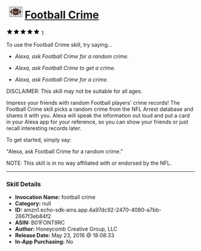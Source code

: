 # &nbsp;<img src="skill_icon" alt="Football Crime icon" width="36"> [Football Crime](http://alexa.amazon.com/#skills/amzn1.echo-sdk-ams.app.4a97dc92-2470-4080-a7bb-2667f3eb84f2)
![5 stars](../../images/ic_star_black_18dp_1x.png)![5 stars](../../images/ic_star_black_18dp_1x.png)![5 stars](../../images/ic_star_black_18dp_1x.png)![5 stars](../../images/ic_star_black_18dp_1x.png)![5 stars](../../images/ic_star_black_18dp_1x.png) 1

To use the Football Crime skill, try saying...

* *Alexa, ask Football Crime for a random crime.*

* *Alexa, ask Football Crime to get a crime.*

* *Alexa, ask Football Crime for a crime.*

DISCLAIMER: This skill may not be suitable for all ages.

Impress your friends with random Football players' crime records! The Football Crime skill picks a random crime from the NFL Arrest database and shares it with you. Alexa will speak the information out loud and put a card in your Alexa app for your reference, so you can show your friends or just recall interesting records later.

To get started, simply say:

"Alexa, ask Football Crime for a random crime."

NOTE: This skill is in no way affiliated with or endorsed by the NFL.

***

### Skill Details

* **Invocation Name:** football crime
* **Category:** null
* **ID:** amzn1.echo-sdk-ams.app.4a97dc92-2470-4080-a7bb-2667f3eb84f2
* **ASIN:** B01FONT9RC
* **Author:** Honeycomb Creative Group, LLC
* **Release Date:** May 23, 2016 @ 18:08:33
* **In-App Purchasing:** No
